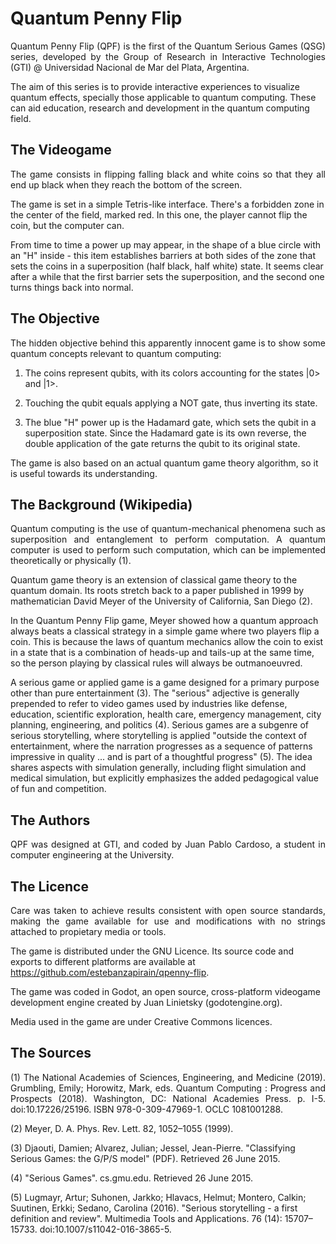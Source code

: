 # Quantum Penny Flip
<p align=justify>
Quantum Penny Flip (QPF) is the first of the Quantum Serious Games (QSG) series, developed by the Group of Research in Interactive Technologies (GTI) @ Universidad Nacional de Mar del Plata, Argentina.

The aim of this series is to provide interactive experiences to visualize quantum effects, specially those applicable to quantum computing. These can aid education, research and development in the quantum computing field.
</p>

## The Videogame
<p align=justify>
The game consists in flipping falling black and white coins so that they all end up black when they reach the bottom of the screen. 

The game is set in a simple Tetris-like interface. There's a forbidden zone in the center of the field, marked red. In this  one, the player cannot flip the coin, but the computer can. 

From time to time a power up may appear, in the shape of a blue circle with an "H" inside - this item establishes barriers at both sides of the zone that sets the coins in a superposition (half black, half white) state. It seems clear after a while that the first barrier sets the superposition, and the second one turns things back into normal.
</p>

## The Objective
<p align=justify>
The hidden objective behind this apparently innocent game is to show some quantum concepts relevant to quantum computing:

1. The coins represent qubits, with its colors accounting for the states |0> and |1>. 

2. Touching the qubit equals applying a NOT gate, thus inverting its state. 

3. The blue "H" power up is the Hadamard gate, which sets the qubit in a superposition state. Since the Hadamard gate is its own reverse, the double application of the gate returns the qubit to its original state.

The game is also based on an actual quantum game theory algorithm, so it is useful towards its understanding.
</p>

## The Background (Wikipedia)
<p align=justify>
Quantum computing is the use of quantum-mechanical phenomena such as superposition and entanglement to perform computation. A quantum computer is used to perform such computation, which can be implemented theoretically or physically (1).

Quantum game theory is an extension of classical game theory to the quantum domain. Its roots stretch back to a paper published in 1999 by mathematician David Meyer of the University of California, San Diego (2). 

In the Quantum Penny Flip game, Meyer showed how a quantum approach always beats a classical strategy in a simple game where two players flip a coin. This is because the laws of quantum mechanics allow the coin to exist in a state that is a combination of heads-up and tails-up at the same time, so the person playing by classical rules will always be outmanoeuvred.

A serious game or applied game is a game designed for a primary purpose other than pure entertainment (3). The "serious" adjective is generally prepended to refer to video games used by industries like defense, education, scientific exploration, health care, emergency management, city planning, engineering, and politics (4). Serious games are a subgenre of serious storytelling, where storytelling is applied "outside the context of entertainment, where the narration progresses as a sequence of patterns impressive in quality ... and is part of a thoughtful progress" (5). The idea shares aspects with simulation generally, including flight simulation and medical simulation, but explicitly emphasizes the added pedagogical value of fun and competition. 
</p>

## The Authors
<p align=justify>
QPF was designed at GTI, and coded by Juan Pablo Cardoso, a student in computer engineering at the University.
</p>

## The Licence
<p align=justify>
Care was taken to achieve results consistent with open source standards, making the game available for use and modifications with no strings attached to propietary media or tools.

The game is distributed under the GNU Licence. Its source code and exports to different platforms are available at https://github.com/estebanzapirain/qpenny-flip.

The game was coded in Godot, an open source, cross-platform videogame development engine created by Juan Linietsky (godotengine.org).

Media used in the game are under Creative Commons licences.
</p>

## The Sources
<p align=justify>
(1) The National Academies of Sciences, Engineering, and Medicine (2019). Grumbling, Emily; Horowitz, Mark, eds. Quantum Computing : Progress and Prospects (2018). Washington, DC: National Academies Press. p. I-5. doi:10.17226/25196. ISBN 978-0-309-47969-1. OCLC 1081001288.

(2) Meyer, D. A. Phys. Rev. Lett. 82, 1052–1055 (1999).

(3) Djaouti, Damien; Alvarez, Julian; Jessel, Jean-Pierre. "Classifying Serious Games: the G/P/S model" (PDF). Retrieved 26 June 2015.

(4) "Serious Games". cs.gmu.edu. Retrieved 26 June 2015.

(5) Lugmayr, Artur; Suhonen, Jarkko; Hlavacs, Helmut; Montero, Calkin; Suutinen, Erkki; Sedano, Carolina (2016). "Serious storytelling - a first definition and review". Multimedia Tools and Applications. 76 (14): 15707–15733. doi:10.1007/s11042-016-3865-5.
</p>
